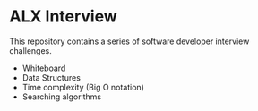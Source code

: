 # ALX Interview
This repository contains a series of software developer interview challenges.

- Whiteboard
- Data Structures
- Time complexity (Big O notation)
- Searching algorithms

